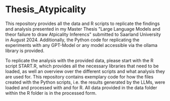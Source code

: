 # Thesis_Atypicality

This repository provides all the data and R scripts to replicate the findings and analysis presented in my Master Thesis "Large Language Models and theor failure to draw Atpicality Inferencs"
submitted to Saarland University in August 2024. Additionally,
the Python code for replicating the experiments with any GPT-Model or any model accessible via the ollama library is provided.

To replicate the analysis with the provided data, please start with the R script START.R, which provides all the
necessary libraries that need to be loaded, as well an overview over the different scripts and what analysis they are used for.
This repository contains exemplary code for how the files created with the Python scripts, i.e. the results generated by the LLMs, 
were loaded and processed with and for R. All data provided in the data folder within the R folder is in the processed form. 
